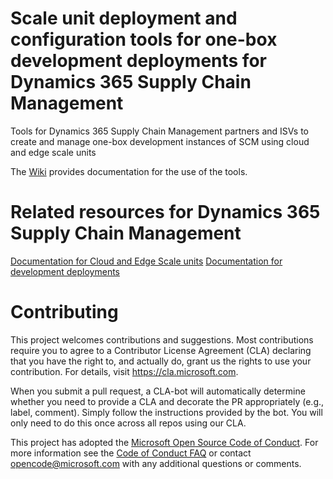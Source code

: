 # Scale unit deployment and configuration tools for one-box development deployments for Dynamics 365 Supply Chain Management
Tools for Dynamics 365 Supply Chain Management partners and ISVs to create and manage one-box development instances of SCM using cloud and edge scale units

The [Wiki](https://github.com/microsoft/SCMScaleUnitDevTools/wiki) provides documentation for the use of the tools.

# Related resources for Dynamics 365 Supply Chain Management

[Documentation for Cloud and Edge Scale units](https://aka.ms/SCMCnE)
[Documentation for development deployments](https://docs.microsoft.com/en-us/dynamics365/fin-ops-core/dev-itpro/dev-tools/developer-home-page)


# Contributing

This project welcomes contributions and suggestions.  Most contributions require you to agree to a
Contributor License Agreement (CLA) declaring that you have the right to, and actually do, grant us
the rights to use your contribution. For details, visit https://cla.microsoft.com.

When you submit a pull request, a CLA-bot will automatically determine whether you need to provide
a CLA and decorate the PR appropriately (e.g., label, comment). Simply follow the instructions
provided by the bot. You will only need to do this once across all repos using our CLA.

This project has adopted the [Microsoft Open Source Code of Conduct](https://opensource.microsoft.com/codeofconduct/).
For more information see the [Code of Conduct FAQ](https://opensource.microsoft.com/codeofconduct/faq/) or
contact [opencode@microsoft.com](mailto:opencode@microsoft.com) with any additional questions or comments.